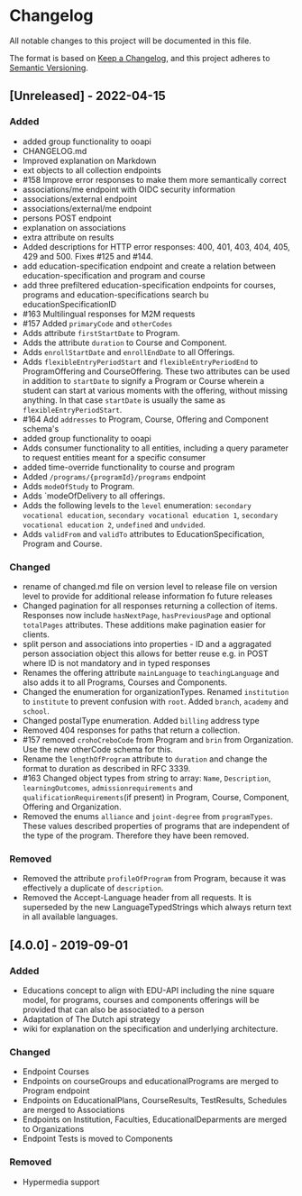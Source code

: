# Changelog
All notable changes to this project will be documented in this file.

The format is based on [Keep a Changelog](https://keepachangelog.com/en/1.0.0/),
and this project adheres to [Semantic Versioning](https://semver.org/spec/v2.0.0.html).

## [Unreleased] - 2022-04-15

### Added
- added group functionality to ooapi
- CHANGELOG.md
- Improved explanation on Markdown
- ext objects to all collection endpoints
- #158 Improve error responses to make them more semantically correct
- associations/me endpoint with OIDC security information
- associations/external endpoint
- associations/external/me endpoint
- persons POST endpoint
- explanation on associations
- extra attribute on results
- Added descriptions for HTTP error responses: 400, 401, 403, 404, 405, 429 and 500. Fixes #125 and #144.
- add education-specification endpoint and create a relation between education-specification and program and course
- add three prefiltered education-specification endpoints for courses, programs and education-specifications search bu educationSpecificationID
- #163 Multilingual responses for M2M requests
- #157 Added `primaryCode` and `otherCodes`
- Adds attribute `firstStartDate` to Program.
- Adds the attribute `duration` to Course and Component.
- Adds `enrollStartDate` and `enrollEndDate` to all Offerings.
- Adds `flexibleEntryPeriodStart` and `flexibleEntryPeriodEnd` to ProgramOffering and CourseOffering. These two attributes can be used in addition to `startDate` to signify a Program or Course wherein a student can start at various moments with the offering, without missing anything. In that case `startDate` is usually the same as `flexibleEntryPeriodStart`.
- #164 Add `addresses` to Program, Course, Offering and Component schema's
- added group functionality to ooapi
- Adds consumer functionality to all entities, including a query parameter to request entities meant for a specific consumer
- added time-override functionality to course and program
- Added `/programs/{programId}/programs` endpoint
- Adds `modeOfStudy` to Program.
- Adds `modeOfDelivery to all offerings.
- Adds the following levels to the `level` enumeration: `secondary vocational education`, `secondary vocational education 1`, `secondary vocational education 2`, `undefined` and `undvided`.
- Adds `validFrom` and `validTo` attributes to EducationSpecification, Program and Course.

### Changed
- rename of changed.md file on version level to release file on version level to provide for additional release information fo future releases
- Changed pagination for all responses returning a collection of items. Responses now include `hasNextPage`, `hasPreviousPage` and optional `totalPages` attributes. These additions make pagination easier for clients.
- split person and associations into properties - ID and a aggragated person association object this allows for better reuse e.g. in POST where ID is not mandatory and in typed responses
- Renames the offering attribute `mainLanguage` to `teachingLanguage` and also adds it to all Programs, Courses and Components.
- Changed the enumeration for organizationTypes. Renamed `institution` to `institute` to prevent confusion with `root`. Added `branch`, `academy` and `school`.
- Changed postalType enumeration. Added `billing` address type
- Removed 404 responses for paths that return a collection.
- #157 removed `crohoCreboCode` from Program and `brin` from Organization. Use the new otherCode schema for this.
- Rename the `lengthOfProgram` attribute to `duration` and change the format to duration as described in RFC 3339.
- #163 Changed object types from string to array: `Name`, `Description`, `learningOutcomes`, `admissionrequirements` and `qualificationRequirements`(if present) in Program, Course, Component, Offering and Organization.
- Removed the enums `alliance` and `joint-degree` from `programTypes`. These values described properties of programs that are independent of the type of the program. Therefore they have been removed.

### Removed
- Removed the attribute `profileOfProgram` from Program, because it was effectively a duplicate of `description`.
- Removed the Accept-Language header from all requests. It is superseded by the new LanguageTypedStrings which always return text in all available languages.

## [4.0.0] - 2019-09-01
### Added
- Educations concept to align with EDU-API including the nine square model, for programs, courses and components offerings will be provided that can also be associated to a person
- Adaptation of The Dutch api strategy
- wiki for explanation on the specification and underlying architecture.

### Changed
- Endpoint Courses
- Endpoints on courseGroups and educationalPrograms are merged to Program endpoint
- Endpoints on EducationalPlans, CourseResults, TestResults, Schedules are merged to Associations
- Endpoints on Institution, Faculties, EducationalDeparments are merged to Organizations
- Endpoint Tests is moved to Components

### Removed
- Hypermedia support